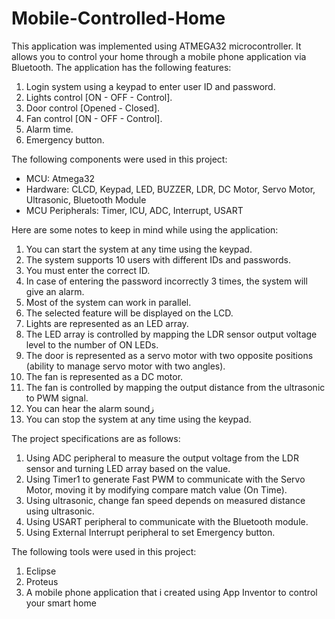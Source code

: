 # Mobile-Controlled-Home
This application was implemented using ATMEGA32 microcontroller. It allows you to control your home through a mobile phone application via Bluetooth. The application has the following features:
1. Login system using a keypad to enter user ID and password.
2. Lights control [ON - OFF - Control].
3. Door control [Opened - Closed].
4. Fan control [ON - OFF - Control].
5. Alarm time.
6. Emergency button.

The following components were used in this project:
- MCU: Atmega32
- Hardware: CLCD, Keypad, LED, BUZZER, LDR, DC Motor, Servo Motor, Ultrasonic, Bluetooth Module
- MCU Peripherals: Timer, ICU, ADC, Interrupt, USART

Here are some notes to keep in mind while using the application:
1. You can start the system at any time using the keypad.
2. The system supports 10 users with different IDs and passwords.
3. You must enter the correct ID.
4. In case of entering the password incorrectly 3 times, the system will give an alarm.
5. Most of the system can work in parallel.
6. The selected feature will be displayed on the LCD.
7. Lights are represented as an LED array.
8. The LED array is controlled by mapping the LDR sensor output voltage level to the number of ON LEDs.
9. The door is represented as a servo motor with two opposite positions (ability to manage servo motor with two angles).
10. The fan is represented as a DC motor.
11. The fan is controlled by mapping the output distance from the ultrasonic to PWM signal.
12. You can hear the alarm soundز
13. You can stop the system at any time using the keypad.

The project specifications are as follows:
1. Using ADC peripheral to measure the output voltage from the LDR sensor and turning LED array based on the value.
2. Using Timer1 to generate Fast PWM to communicate with the Servo Motor, moving it by modifying compare match value (On Time).
3. Using ultrasonic, change fan speed depends on measured distance using ultrasonic.
4. Using USART peripheral to communicate with the Bluetooth module.
5. Using External Interrupt peripheral to set Emergency button.

The following tools were used in this project:
1. Eclipse
2. Proteus
3. A mobile phone application that i created using App Inventor to control your smart home

